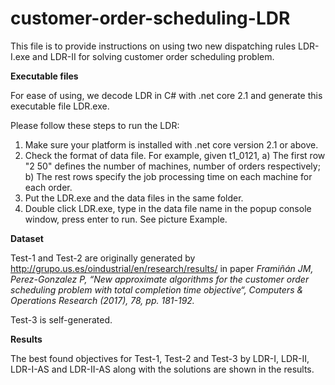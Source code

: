 # customer-order-scheduling-LDR

This file is to provide instructions on using two new dispatching rules LDR-I.exe and LDR-II for solving customer order scheduling problem.

**Executable files**

For ease of using, we decode LDR in C# with .net core 2.1 and generate this executable file LDR.exe.

Please follow these steps to run the LDR:

1. Make sure your platform is installed with .net core version 2.1 or above.
2. Check the format of data file. For example, given t1_0121,
	a) The first row "2 50" defines the number of machines, number of orders respectively;
	b) The rest rows specify the job processing time on each machine for each order.
3. Put the LDR.exe and the data files in the same folder. 
4. Double click LDR.exe, type in the data file name in the popup console window, press enter to run. See picture Example.

**Dataset**

Test-1 and Test-2 are originally generated by http://grupo.us.es/oindustrial/en/research/results/ in paper _Framiñán JM, Perez-Gonzalez P, “New approximate algorithms for the customer order scheduling problem with total completion time objective“, Computers & Operations Research (2017), 78, pp. 181-192._

Test-3 is self-generated.

**Results**

The best found objectives for Test-1, Test-2 and Test-3 by LDR-I, LDR-II, LDR-I-AS and LDR-II-AS along with the solutions are shown in the results.
